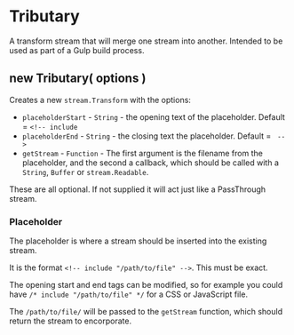 # Tributary

A transform stream that will merge one stream into another.  Intended to be used as part of a Gulp build process.

## new Tributary( options )

Creates a new `stream.Transform` with the options:

* `placeholderStart` - `String` - the opening text of the placeholder. Default = `<!-- include `
* `placeholderEnd` - `String` - the closing text the placeholder. Default = ` -->`
* `getStream` - `Function` - The first argument is the filename from the placeholder, and the second a callback, which should be called with a `String`, `Buffer` or `stream.Readable`.

These are all optional.  If not supplied it will act just like a PassThrough stream.

### Placeholder

The placeholder is where a stream should be inserted into the existing stream.

It is the format `<!-- include "/path/to/file" -->`.  This must be exact. 

The opening start and end tags can be modified, so for example you could have `/* include "/path/to/file" */` for a CSS or JavaScript file.

The `/path/to/file/` will be passed to the `getStream` function, which should return the stream to encorporate.





